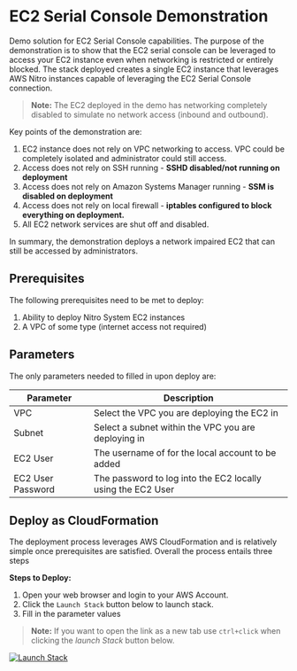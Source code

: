 # EC2 Serial Console Demonstration

Demo solution for EC2 Serial Console capabilities. The purpose of the demonstration is to show that the EC2 serial console can be leveraged to access your EC2 instance even when networking is restricted or entirely blocked. The stack deployed creates a single EC2 instance that leverages AWS Nitro instances capable of leveraging the EC2 Serial Console connection.

> **Note:** The EC2 deployed in the demo has networking completely disabled to simulate no network access (inbound and outbound).

Key points of the demonstration are:

1. EC2 instance does not rely on VPC networking to access. VPC could be completely isolated and administrator could still access.
2. Access does not rely on SSH running - **SSHD disabled/not running on deployment**
3. Access does not rely on Amazon Systems Manager running - **SSM is disabled on deployment**
4. Access does not rely on local firewall - **iptables configured to block everything on deployment.**
5. All EC2 network services are shut off and disabled. 

In summary, the demonstration deploys a network impaired EC2 that can still be accessed by administrators.

## Prerequisites

The following prerequisites need to be met to deploy:

1. Ability to deploy Nitro System EC2 instances
2. A VPC of some type (internet access not required)

## Parameters

The only parameters needed to filled in upon deploy are:

| Parameter | Description |
| --------- | ----------- |
| VPC | Select the VPC you are deploying the EC2 in |
| Subnet | Select a subnet within the VPC you are deploying in |
| EC2 User | The username of for the local account to be added |
| EC2 User Password | The password to log into the EC2 locally using the EC2 User |

## Deploy as CloudFormation

The deployment process leverages AWS CloudFormation and is relatively simple once prerequisites are satisfied. Overall the process entails three steps

**Steps to Deploy:**

1. Open your web browser and login to your AWS Account.
2. Click the `Launch Stack` button below to launch stack.
3. Fill in the parameter values

> **Note:** If you want to open the link as a new tab use `ctrl+click` when clicking the *launch Stack* button below.

[![Launch Stack](https://cdn.rawgit.com/buildkite/cloudformation-launch-stack-button-svg/master/launch-stack.svg)](https://console.aws.amazon.com/cloudformation/home#/stacks/new?stackName=demo-ec2-serial-console&templateURL=https://rolston-cloud-library.s3-us-west-2.amazonaws.com/demo-ec2-serial-console/demo-ec2-serial-console.yml)
